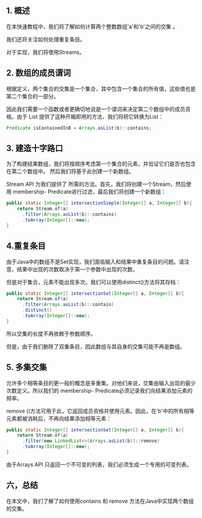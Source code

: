 ## 1. 概述

在本快速教程中，我们将了解如何计算两个整数数组'a'和'b'之间的交集 。

我们还将关注如何处理重复条目。

对于实现，我们将使用Streams。

## 2. 数组的成员谓词

根据定义，两个集合的交集是一个集合，其中包含一个集合的所有值，这些值也是第二个集合的一部分。

因此我们需要一个函数或者更确切地说是一个谓词来决定第二个数组中的成员资格。由于 List 提供了这种开箱即用的方法，我们将把它转换为List：

```java
Predicate isContainedInB = Arrays.asList(b)::contains;

```

## 3. 建造十字路口

为了构建结果数组，我们将按顺序考虑第一个集合的元素，并验证它们是否也包含在第二个数组中。 然后我们将基于此创建一个新数组。

Stream API 为我们提供了 所需的方法。首先，我们将创建一个Stream，然后使用 membership- Predicate进行过滤，最后我们将创建一个新数组：

```java
public static Integer[] intersectionSimple(Integer[] a, Integer[] b){
    return Stream.of(a)
      .filter(Arrays.asList(b)::contains)
      .toArray(Integer[]::new);
}
```

## 4.重复条目

由于Java中的数组不是Set实现，我们面临输入和结果中重复条目的问题。请注意，结果中出现的次数取决于第一个参数中出现的次数。

但是对于集合，元素不能出现多次。我们可以使用distinct()方法将其存档：

```java
public static Integer[] intersectionSet(Integer[] a, Integer[] b){
    return Stream.of(a)
      .filter(Arrays.asList(b)::contain)
      .distinct()
      .toArray(Integer[]::new);
}
```

所以交集的长度不再依赖于参数顺序。

但是，由于我们删除了双重条目，因此数组与其自身的交集可能不再是数组。

## 5. 多集交集

允许多个相等条目的更一般的概念是多重集。对他们来说，交集由输入出现的最少次数定义。所以我们的 membership- Predicate必须记录我们向结果添加元素的频率。

remove ()方法可用于此，它返回成员资格并使用元素。因此，在'b'中的所有相等元素都被消耗后，不再向结果添加相等元素：

```java
public static Integer[] intersectionSet(Integer[] a, Integer[] b){
    return Stream.of(a)
      .filter(new LinkedList<>(Arrays.asList(b))::remove)
      .toArray(Integer[]::new);
}

```

由于Arrays API 只返回一个不可变的列表，我们必须生成一个专用的可变列表。

## 六，总结

在本文中，我们了解了如何使用contains 和 remove 方法在Java中实现两个数组的交集。